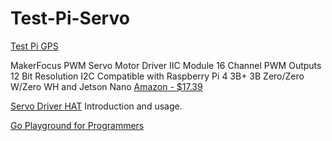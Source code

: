 # Test-Pi-Servo

[Test Pi GPS ](https://github.com/Com1Software/Test-Pi-GPS)

MakerFocus PWM Servo Motor Driver IIC Module 16 Channel PWM Outputs 12 Bit Resolution I2C Compatible with Raspberry Pi 4 3B+ 3B Zero/Zero W/Zero WH and Jetson Nano
[Amazon - $17.39](https://www.amazon.com/gp/product/B07H9ZTWNC/ref=ppx_yo_dt_b_asin_title_o02_s00?ie=UTF8&psc=1)

[Servo Driver HAT](https://www.waveshare.com/wiki/Servo_Driver_HAT) Introduction and usage.

[Go Playground for Programmers](https://github.com/Com1Software/Go-Playground-for-Programmers)
